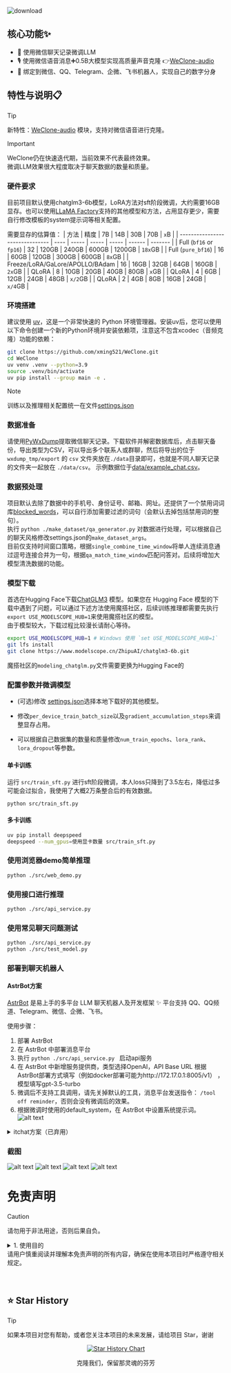 ![download](https://github.com/user-attachments/assets/5842e84e-004f-4afd-9373-af64e9575b78)

## 核心功能✨
- 💬 使用微信聊天记录微调LLM
- 🎙️ 使用微信语音消息➕0.5B大模型实现高质量声音克隆 👉[WeClone-audio](https://github.com/xming521/WeClone/tree/master/WeClone-audio)
- 🔗 绑定到微信、QQ、Telegram、企微、飞书机器人，实现自己的数字分身

## 特性与说明📋

> [!TIP]
> 新特性：[WeClone-audio](https://github.com/xming521/WeClone/tree/master/WeClone-audio) 模块，支持对微信语音进行克隆。


> [!IMPORTANT]
> WeClone仍在快速迭代期，当前效果不代表最终效果。  
> 微调LLM效果很大程度取决于聊天数据的数量和质量。

### 硬件要求

目前项目默认使用chatglm3-6b模型，LoRA方法对sft阶段微调，大约需要16GB显存。也可以使用[LLaMA Factory](https://github.com/hiyouga/LLaMA-Factory/blob/main/README_zh.md#%E6%A8%A1%E5%9E%8B)支持的其他模型和方法，占用显存更少，需要自行修改模板的system提示词等相关配置。

需要显存的估算值：
| 方法                             | 精度 |   7B  |  14B  |  30B  |   70B  |   `x`B  |
| ------------------------------- | ---- | ----- | ----- | ----- | ------ | ------- |
| Full (`bf16` or `fp16`)         |  32  | 120GB | 240GB | 600GB | 1200GB | `18x`GB |
| Full (`pure_bf16`)              |  16  |  60GB | 120GB | 300GB |  600GB |  `8x`GB |
| Freeze/LoRA/GaLore/APOLLO/BAdam |  16  |  16GB |  32GB |  64GB |  160GB |  `2x`GB |
| QLoRA                           |   8  |  10GB |  20GB |  40GB |   80GB |   `x`GB |
| QLoRA                           |   4  |   6GB |  12GB |  24GB |   48GB | `x/2`GB |
| QLoRA                           |   2  |   4GB |   8GB |  16GB |   24GB | `x/4`GB |


### 环境搭建
建议使用 [uv](https://docs.astral.sh/uv/)，这是一个非常快速的 Python 环境管理器。安装uv后，您可以使用以下命令创建一个新的Python环境并安装依赖项，注意这不包含xcodec（音频克隆）功能的依赖：
```bash
git clone https://github.com/xming521/WeClone.git
cd WeClone
uv venv .venv --python=3.9
source .venv/bin/activate
uv pip install --group main -e . 
```

> [!NOTE]
> 训练以及推理相关配置统一在文件[settings.json](settings.json)


### 数据准备

请使用[PyWxDump](https://github.com/xaoyaoo/PyWxDump)提取微信聊天记录。下载软件并解密数据库后，点击聊天备份，导出类型为CSV，可以导出多个联系人或群聊，然后将导出的位于`wxdump_tmp/export` 的 `csv` 文件夹放在`./data`目录即可，也就是不同人聊天记录的文件夹一起放在 `./data/csv`。 示例数据位于[data/example_chat.csv](data/example_chat.csv)。

### 数据预处理

项目默认去除了数据中的手机号、身份证号、邮箱、网址。还提供了一个禁用词词库[blocked_words](make_dataset/blocked_words.json)，可以自行添加需要过滤的词句（会默认去掉包括禁用词的整句）。  
执行 `python ./make_dataset/qa_generator.py` 对数据进行处理，可以根据自己的聊天风格修改settings.json的`make_dataset_args`。  
目前仅支持时间窗口策略，根据`single_combine_time_window`将单人连续消息通过逗号连接合并为一句，根据`qa_match_time_window`匹配问答对。后续将增加大模型清洗数据的功能。

### 模型下载

首选在Hugging Face下载[ChatGLM3](https://huggingface.co/THUDM/chatglm3-6b) 模型。如果您在 Hugging Face 模型的下载中遇到了问题，可以通过下述方法使用魔搭社区，后续训练推理都需要先执行`export USE_MODELSCOPE_HUB=1`来使用魔搭社区的模型。  
由于模型较大，下载过程比较漫长请耐心等待。

```bash
export USE_MODELSCOPE_HUB=1 # Windows 使用 `set USE_MODELSCOPE_HUB=1`
git lfs install
git clone https://www.modelscope.cn/ZhipuAI/chatglm3-6b.git
```
魔搭社区的`modeling_chatglm.py`文件需要更换为Hugging Face的

### 配置参数并微调模型

- (可选)修改 [settings.json](settings.json)选择本地下载好的其他模型。  

- 修改`per_device_train_batch_size`以及`gradient_accumulation_steps`来调整显存占用。  
- 可以根据自己数据集的数量和质量修改`num_train_epochs`、`lora_rank`、`lora_dropout`等参数。

#### 单卡训练

运行 `src/train_sft.py` 进行sft阶段微调，本人loss只降到了3.5左右，降低过多可能会过拟合，我使用了大概2万条整合后的有效数据。

```bash
python src/train_sft.py
```

#### 多卡训练

```bash
uv pip install deepspeed
deepspeed --num_gpus=使用显卡数量 src/train_sft.py
```


### 使用浏览器demo简单推理

```bash
python ./src/web_demo.py 
```

### 使用接口进行推理

```bash
python ./src/api_service.py
```

### 使用常见聊天问题测试

```bash
python ./src/api_service.py
python ./src/test_model.py
```

### 部署到聊天机器人

#### AstrBot方案
[AstrBot](https://github.com/AstrBotDevs/AstrBot) 是易上手的多平台 LLM 聊天机器人及开发框架 ✨ 平台支持 QQ、QQ频道、Telegram、微信、企微、飞书。      

使用步骤：
1. 部署 AstrBot
2. 在 AstrBot 中部署消息平台
3. 执行 `python ./src/api_service.py ` 启动api服务
4. 在 AstrBot 中新增服务提供商，类型选择OpenAI，API Base URL 根据AstrBot部署方式填写（例如docker部署可能为http://172.17.0.1:8005/v1） ，模型填写gpt-3.5-turbo  
5. 微调后不支持工具调用，请先关掉默认的工具，消息平台发送指令： `/tool off reminder`，否则会没有微调后的效果。  
6. 根据微调时使用的default_system，在 AstrBot 中设置系统提示词。
![alt text](img/5.png)




<details>
<summary>itchat方案（已弃用）</summary>

> [!IMPORTANT]
> 微信有封号风险，建议使用小号，并且必须绑定银行卡才能使用

```bash
python ./src/api_service.py # 先启动api服务
python ./src/wechat_bot/main.py 
```

默认在终端显示二维码，扫码登录即可。可以私聊或者在群聊中@机器人使用。
</details>

### 截图

![alt text](img/4.jpg)
![alt text](img/1.png)
![alt text](img/2.png)
![alt text](img/3.png)



# 免责声明
> [!CAUTION]
> 请勿用于非法用途，否则后果自负。
<details>
<summary>1. 使用目的</summary>

* 本项目仅供学习交流使用，**请勿用于非法用途**，**请勿用于非法用途**，**请勿用于非法用途**，否则后果自负。
* 用户理解并同意，任何违反法律法规、侵犯他人合法权益的行为，均与本项目及其开发者无关，后果由用户自行承担。

2. 使用期限

* 您应该在下载保存使用本项目的24小时内，删除本项目的源代码和程序；超出此期限的任何使用行为，一概与本项目及其开发者无关。

3. 操作规范

* 本项目仅允许在授权情况下使用数据训练，严禁用于非法目的，否则自行承担所有相关责任；用户如因违反此规定而引发的任何法律责任，将由用户自行承担，与本项目及其开发者无关。
* 严禁用于窃取他人隐私，严禁用于窃取他人隐私，严禁用于窃取他人隐私，否则自行承担所有相关责任。

4. 免责声明接受

* 下载、保存、进一步浏览源代码或者下载安装、编译使用本程序，表示你同意本警告，并承诺遵守它;

5. 禁止用于非法测试或渗透

* 禁止利用本项目的相关技术从事非法测试或渗透，禁止利用本项目的相关代码或相关技术从事任何非法工作，如因此产生的一切不良后果与本项目及其开发者无关。
* 任何因此产生的不良后果，包括但不限于数据泄露、系统瘫痪、侵犯隐私等，均与本项目及其开发者无关，责任由用户自行承担。

6. 免责声明修改

* 本免责声明可能根据项目运行情况和法律法规的变化进行修改和调整。用户应定期查阅本页面以获取最新版本的免责声明，使用本项目时应遵守最新版本的免责声明。

7. 其他

* 除本免责声明规定外，用户在使用本项目过程中应遵守相关的法律法规和道德规范。对于因用户违反相关规定而引发的任何纠纷或损失，本项目及其开发者不承担任何责任。

* 请用户慎重阅读并理解本免责声明的所有内容，确保在使用本项目时严格遵守相关规定。

</details>
请用户慎重阅读并理解本免责声明的所有内容，确保在使用本项目时严格遵守相关规定。

<br>  
<br>  
<br>  

## ⭐ Star History
> [!TIP] 
> 如果本项目对您有帮助，或者您关注本项目的未来发展，请给项目 Star，谢谢 

<div align="center">

[![Star History Chart](https://api.star-history.com/svg?repos=xming521/WeClone&type=Date)](https://www.star-history.com/#xming521/WeClone&Date)

</div>


<div align="center"> 克隆我们，保留那灵魂的芬芳 </div>
